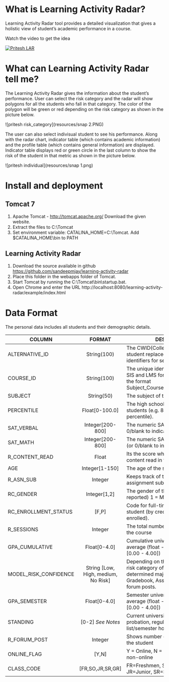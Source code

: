 ﻿What is Learning Activity Radar?
================================

Learning Activity Radar tool provides a detailed visualization that gives a holistic view of student’s academic performance in a course. 

Watch the video to get the idea

[![Pritesh LAR](http://img.youtube.com/vi/m-4NbxXllpY/0.jpg)](http://www.youtube.com/watch?v=m-4NbxXllpY)

What can Learning Activity Radar tell me?
=========================================

The Learning Activity Radar gives the information about the student’s performance. User can select the risk category and the radar will show polygons for all the students who fall in that category. The color of the polygon will be green or red depending on the risk category as shown in the picture below.

![pritesh risk_category](resources/snap 2.PNG)

The user can also select indivisual student to see his performance. Along with the radar chart, indicator table (which contains academic information) and the profile table (which contains general information) are displayed.  Indicator table displays red or green circle in the last column to show the risk of the student in that metric as shown in the picture below.

![pritesh individual](resources/snap 1.png)

Install and deployment 
======================

Tomcat 7
---------
1.	Apache Tomcat - http://tomcat.apache.org/  Download the given website.
2.	Extract the files to C:\Tomcat
3.	Set environment variable: CATALINA_HOME=C:\Tomcat. Add $CATALINA_HOME\bin to PATH

Learning Activity Radar
-----------------------
1.	Download the source available in github https://github.com/sandeepmjay/learning-activity-radar  
2.	Place this folder in the webapps folder of Tomcat.
3.	Start Tomcat by running the C:\Tomcat\bin\startup.bat.
4.	Open Chrome and enter the URL http://localhost:8080/learning-activity-radar/example/index.html


Data Format
===========

The personal data includes all students and their demographic details.


COLUMN                  | FORMAT            | DESCRIPTION
----------------------- |:-----------------:|------------------------------------------
ALTERNATIVE_ID          | String(100)       | The CWID(College Wide ID) of the student replaced with some unique identifiers for security reasons.
COURSE_ID               |	String(100)       |	The unique identifier standard across SIS and LMS for the course. Usually in the format Subject_CourseNumber_Section_Term.
SUBJECT                 |	String(50)        |	The subject of the course.
PERCENTILE              | Float[0-100.0]    | The high school ranking of the students (e.g. 85 means 85th percentile).
SAT_VERBAL              | Integer[200-800]  | The numeric SAT verbal score (or 0/blank to indicate no score).
SAT_MATH                | Integer[200-800]  | The numeric SAT mathematics score (or 0/blank to indicate no score).
R_CONTENT_READ          |	Float	            | Its the score which keeps track of the content read in the course
AGE                     | Integer[1-150]    | The age of the student (in years)
R_ASN_SUB               |	Integer           |	Keeps track of the number of assignment submissions. 
RC_GENDER               | Integer[1,2]      | The gender of the student (self-reported) 1 = Male, 2 = female
RC_ENROLLMENT_STATUS    | [F,P]             | Code for full-time (F) or part-time (P) student (by credit hours currently enrolled).
R_SESSIONS              |	Integer           |	The total number of interaction with the course
GPA_CUMULATIVE          | Float[0-4.0]      | Cumulative university grade point average (float - four point scale - [0.00 - 4.00])
MODEL_RISK_CONFIDENCE   |	String [Low, High, medium, No Risk] |	Depending on the other metrics the risk category of the student is determined major factors are GPA, Gradebook, Assignment Submission, forum posts.
GPA_SEMESTER            | Float[0-4.0]      | Semester university grade point average (float - four point scale - [0.00 - 4.00])
STANDING                | [0-2] *See Notes* | Current university standing such as probation, regular standing or dean’s list/semester honors.
R_FORUM_POST            |	Integer           |	Shows number of forum posts done by the student
ONLINE_FLAG             |	[Y,N]             |	Y = Online, N = Classroom or other non-online
CLASS_CODE              | [FR,SO,JR,SR,GR]  | FR=Freshmen, SO=Sophomore, JR=Junior, SR=Senior, GR=Graduate




